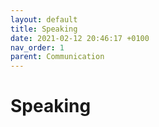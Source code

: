 ```yaml
---
layout: default
title: Speaking
date: 2021-02-12 20:46:17 +0100
nav_order: 1
parent: Communication
---
```


# Speaking



